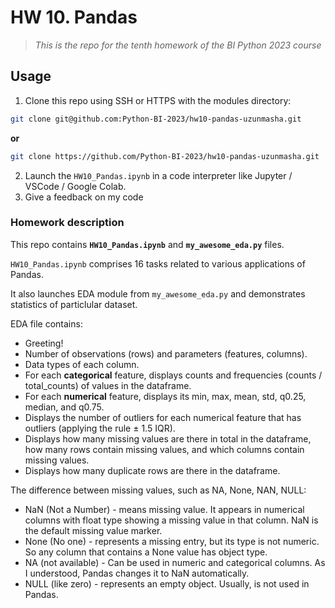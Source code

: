 # HW 10. Pandas
> *This is the repo for the tenth homework of the BI Python 2023 course*

## Usage
1. Clone this repo using SSH or HTTPS with the modules directory:
```bash
git clone git@github.com:Python-BI-2023/hw10-pandas-uzunmasha.git
``` 
**or**
```bash
git clone https://github.com/Python-BI-2023/hw10-pandas-uzunmasha.git
``` 
2. Launch the `HW10_Pandas.ipynb` in a code interpreter like Jupyter / VSCode / Google Colab.
3. Give a feedback on my code

### Homework description
This repo contains **`HW10_Pandas.ipynb`** and **`my_awesome_eda.py`** files.

`HW10_Pandas.ipynb` comprises 16 tasks related to various applications of Pandas.

It also launches EDA module from `my_awesome_eda.py` and demonstrates statistics of particlular dataset.

EDA file contains:

* Greeting!
* Number of observations (rows) and parameters (features, columns).
* Data types of each column.
* For each <b>categorical</b> feature, displays counts and frequencies (counts / total_counts) of values in the dataframe.
* For each <b>numerical</b> feature, displays its min, max, mean, std, q0.25, median, and q0.75.
* Displays the number of outliers for each numerical feature that has outliers (applying the rule ± 1.5 IQR).
* Displays how many missing values are there in total in the dataframe, how many rows contain missing values, and which columns contain missing values.
* Displays how many duplicate rows are there in the dataframe.

The difference between missing values, such as NA, None, NAN, NULL:
* NaN (Not a Number) - means missing value. It appears in numerical columns with float type showing a missing value in that column. NaN is the default missing value marker.
* None (No one) - represents a missing entry, but its type is not numeric. So any column that contains a None value has object type.
* NA (not available) - Can be used in numeric and categorical columns. As I understood, Pandas changes it to NaN automatically.
* NULL (like zero) - represents an empty object. Usually, is not used in Pandas.
